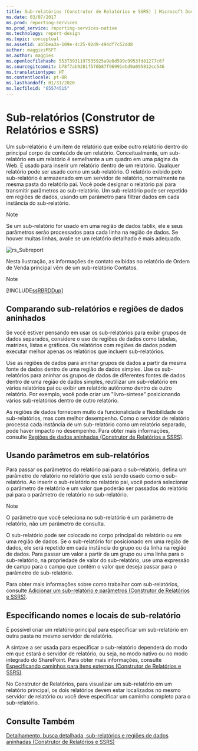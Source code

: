 ```yaml
---
title: Sub-relatórios (Construtor de Relatórios e SSRS) | Microsoft Docs
ms.date: 03/07/2017
ms.prod: reporting-services
ms.prod_service: reporting-services-native
ms.technology: report-design
ms.topic: conceptual
ms.assetid: ab5bea3a-109e-4c25-92d9-494df7c52dd8
author: maggiesMSFT
ms.author: maggies
ms.openlocfilehash: 55373931197535925a9e0d599c9953fd81277c6f
ms.sourcegitcommit: b78f7ab9281f570b87f96991ebd9a095812cc546
ms.translationtype: HT
ms.contentlocale: pt-BR
ms.lasthandoff: 01/31/2020
ms.locfileid: "65574515"
---
```

# <a name="subreports-report-builder-and-ssrs"></a>Sub-relatórios (Construtor de Relatórios e SSRS)
  Um sub-relatório é um item de relatório que exibe outro relatório dentro do principal corpo de conteúdo de um relatório. Conceitualmente, um sub-relatório em um relatório é semelhante a um quadro em uma página da Web. É usado para inserir um relatório dentro de um relatório. Qualquer relatório pode ser usado como um sub-relatório. O relatório exibido pelo sub-relatório é armazenado em um servidor de relatório, normalmente na mesma pasta do relatório pai. Você pode designar o relatório pai para transmitir parâmetros ao sub-relatório. Um sub-relatório pode ser repetido em regiões de dados, usando um parâmetro para filtrar dados em cada instância do sub-relatório.  
  
> [!NOTE]  
>  Se um sub-relatório for usado em uma região de dados tablix, ele e seus parâmetros serão processados para cada linha na região de dados. Se houver muitas linhas, avalie se um relatório detalhado é mais adequado.  
  
 ![rs_Subreport](../../reporting-services/report-design/media/rs-subreport.gif "rs_Subreport")  
  
 Nesta ilustração, as informações de contato exibidas no relatório de Ordem de Venda principal vêm de um sub-relatório Contatos.  
  
> [!NOTE]  
>  [!INCLUDE[ssRBRDDup](../../includes/ssrbrddup-md.md)]  
  
## <a name="comparing-subreports-and-nested-data-regions"></a>Comparando sub-relatórios e regiões de dados aninhados  
 Se você estiver pensando em usar os sub-relatórios para exibir grupos de dados separados, considere o uso de regiões de dados como tabelas, matrizes, listas e gráficos. Os relatórios com regiões de dados podem executar melhor apenas os relatórios que incluem sub-relatórios.  
  
 Use as regiões de dados para aninhar grupos de dados a partir da mesma fonte de dados dentro de uma região de dados simples. Use os sub-relatórios para aninhar os grupos de dados de diferentes fontes de dados dentro de uma região de dados simples, reutilizar um sub-relatório em vários relatórios pai ou exibir um relatório autônomo dentro de outro relatório. Por exemplo, você pode criar um "livro-síntese" posicionando vários sub-relatórios dentro de outro relatório.  
  
 As regiões de dados fornecem muito da funcionalidade e flexibilidade de sub-relatórios, mas com melhor desempenho. Como o servidor de relatório processa cada instância de um sub-relatório como um relatório separado, pode haver impacto no desempenho. Para obter mais informações, consulte [Regiões de dados aninhadas &#40;Construtor de Relatórios e SSRS&#41;](../../reporting-services/report-design/nested-data-regions-report-builder-and-ssrs.md).  
  
## <a name="using-parameters-in-subreports"></a>Usando parâmetros em sub-relatórios  
 Para passar os parâmetros do relatório pai para o sub-relatório, defina um parâmetro de relatório no relatório que está sendo usado como o sub-relatório. Ao inserir o sub-relatório no relatório pai, você poderá selecionar o parâmetro de relatório e um valor que poderão ser passados do relatório pai para o parâmetro de relatório no sub-relatório.  
  
> [!NOTE]  
>  O parâmetro que você seleciona no sub-relatório é um parâmetro de relatório, não um parâmetro de consulta.  
  
 O sub-relatório pode ser colocado no corpo principal do relatório ou em uma região de dados. Se o sub-relatório for posicionado em uma região de dados, ele será repetido em cada instância do grupo ou da linha na região de dados. Para passar um valor a partir de um grupo ou uma linha para o sub-relatório, na propriedade de valor do sub-relatório, use uma expressão de campo para o campo que contém o valor que deseja passar para o parâmetro de sub-relatório.  
  
 Para obter mais informações sobre como trabalhar com sub-relatórios, consulte [Adicionar um sub-relatório e parâmetros &#40;Construtor de Relatórios e SSRS&#41;](../../reporting-services/report-design/add-a-subreport-and-parameters-report-builder-and-ssrs.md).  
  
## <a name="specifying-subreport-names-and-locations"></a>Especificando nomes e locais de sub-relatório  
 É possível criar um relatório principal para especificar um sub-relatório em outra pasta no mesmo servidor de relatório.  
  
 A sintaxe a ser usada para especificar o sub-relatório dependerá do modo em que estará o servidor de relatório, ou seja, no modo nativo ou no modo integrado do SharePoint. Para obter mais informações, consulte [Especificando caminhos para itens externos &#40;Construtor de Relatórios e SSRS&#41;](../../reporting-services/report-design/specifying-paths-to-external-items-report-builder-and-ssrs.md).  
  
 No Construtor de Relatórios, para visualizar um sub-relatório em um relatório principal, os dois relatórios devem estar localizados no mesmo servidor de relatório ou você deve especificar um caminho completo para o sub-relatório.  
  
## <a name="see-also"></a>Consulte Também  
 [Detalhamento, busca detalhada, sub-relatórios e regiões de dados aninhadas &#40;Construtor de Relatórios e SSRS&#41;](../../reporting-services/report-design/drillthrough-drilldown-subreports-and-nested-data-regions.md)  
  
  
